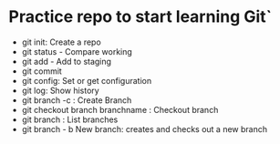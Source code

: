 # Practice repo to start learning Git`

- git init: Create a repo
- git status - Compare working
- git add - Add to staging
- git commit
- git config: Set or get configuration
- git log: Show history
- git branch -c : Create Branch
- git checkout branch branchname : Checkout branch
- git branch : List branches
- git branch - b New branch: creates and checks out a new branch
